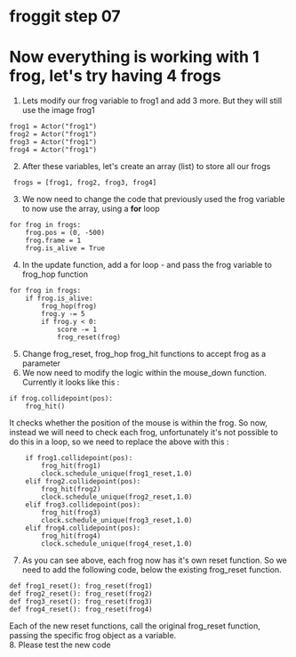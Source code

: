 # froggit step 07

# Now everything is working with 1 frog, let's try having 4 frogs
  
1. Lets modify our frog variable to frog1 and add 3 more. But they will still use the image frog1 
```
frog1 = Actor("frog1")
frog2 = Actor("frog1")
frog3 = Actor("frog1")
frog4 = Actor("frog1")
```
2. After these variables, let's create an array (list) to store all our frogs
```
 frogs = [frog1, frog2, frog3, frog4]
```
3. We now need to change the code that previously used the frog variable to now use the array, using a **for** loop 
```
for frog in frogs:
    frog.pos = (0, -500)
    frog.frame = 1
    frog.is_alive = True
```
4. In the update function, add a for loop - and pass the frog variable to frog_hop function
```
for frog in frogs:
    if frog.is_alive:
        frog_hop(frog)
        frog.y -= 5
        if frog.y < 0:
            score -= 1
            frog_reset(frog)
```
5. Change frog_reset, frog_hop frog_hit functions to accept frog as a parameter
6. We now need to modify the logic within the mouse_down function. Currently it looks like this :
```
if frog.collidepoint(pos):
    frog_hit()
```
It checks whether the position of the mouse is within the frog.
So now, instead we will need to check each frog, unfortunately it's not possible to do this in a loop, so we need to replace the above with this :
```
    if frog1.collidepoint(pos):
        frog_hit(frog1)
        clock.schedule_unique(frog1_reset,1.0)
    elif frog2.collidepoint(pos):
        frog_hit(frog2)
        clock.schedule_unique(frog2_reset,1.0)
    elif frog3.collidepoint(pos):
        frog_hit(frog3)
        clock.schedule_unique(frog3_reset,1.0)
    elif frog4.collidepoint(pos):
        frog_hit(frog4)
        clock.schedule_unique(frog4_reset,1.0)
```
7. As you can see above, each frog now has it's own reset function. So we need to add the following code, below the existing frog_reset function.
```
def frog1_reset(): frog_reset(frog1)
def frog2_reset(): frog_reset(frog2)
def frog3_reset(): frog_reset(frog3)
def frog4_reset(): frog_reset(frog4)
```
Each of the new reset functions, call the original frog_reset function, passing  the specific frog object as a variable.  
8. Please test the new code


